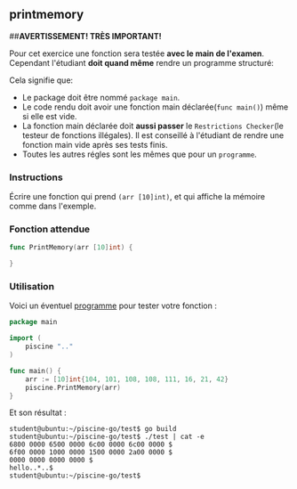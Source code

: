 ## printmemory

##**AVERTISSEMENT! TRÈS IMPORTANT!**

Pour cet exercice une fonction sera testée **avec le main de l'examen**. Cependant l'étudiant **doit quand même** rendre un programme structuré:

Cela signifie que:

- Le package doit être nommé `package main`.
- Le code rendu doit avoir une fonction main déclarée(```func main()```) même si elle est vide.
- La fonction main déclarée doit **aussi passer** le `Restrictions Checker`(le testeur de fonctions illégales). Il est conseillé à l'étudiant de rendre une fonction main vide après ses tests finis.
- Toutes les autres régles sont les mêmes que pour un `programme`.

### Instructions

Écrire une fonction qui prend `(arr [10]int)`, et qui affiche la mémoire comme dans l'exemple.

### Fonction attendue

```go
func PrintMemory(arr [10]int) {

}
```

### Utilisation

Voici un éventuel [programme](TODO-LINK) pour tester votre fonction :

```go
package main

import (
	piscine ".."
)

func main() {
	arr := [10]int{104, 101, 108, 108, 111, 16, 21, 42}
	piscine.PrintMemory(arr)
}
```

Et son résultat :

```console
student@ubuntu:~/piscine-go/test$ go build
student@ubuntu:~/piscine-go/test$ ./test | cat -e
6800 0000 6500 0000 6c00 0000 6c00 0000 $
6f00 0000 1000 0000 1500 0000 2a00 0000 $
0000 0000 0000 0000 $
hello..*..$
student@ubuntu:~/piscine-go/test$
```

